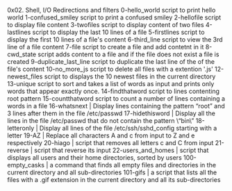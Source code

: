 0x02. Shell, I/O Redirections and filters
0-hello_world script to print hello world
1-confused_smiley script to print a confused smiley
2-hellofile script to display file content
3-twofiles script to display content of two files
4-lastlines script to display the last 10 lines of a file
5-firstlines script to display the first 10 lines of a file\'s content
6-third_line script to view the 3rd line of a file content
7-file script to create a file and add contetnt in it
8-cwd_state script adds content to a file and if the file does not exist a file is created
9-duplicate_last_line script to duplicate the last line of the of the file's content
10-no_more_js script to delete all files with a extention '.js'
12-newest_files script to displays the 10 newest files in the current directory
13-unique script to sort and  takes a list of words as input and prints only words that appear exactly once.
14-findthatword script to lines contenting root pattern
15-countthatword script to count a number of lines containing a words in a file
16-whatsnext | Display lines containing the pattern “root” and 3 lines after them in the file /etc/passwd
17-hidethisword | Display all the lines in the file /etc/passwd that do not contain the pattern \“bin\”
18-letteronly | Display all lines of the file /etc/ssh/sshd_config starting with a letter
19-AZ | Replace all characters A and c from input to Z and e respectively
20-hiago | script that removes all letters c and C from input
21-reverse | script that reverse its input
22-users_and_homes | script that displays all users and their home directories, sorted by users
100-empty_casks | a command that finds all empty files and directories in the current directory and all sub-directories
101-gifs |  a script that lists all the files with a .gif extension in the current directory and all its sub-directories
